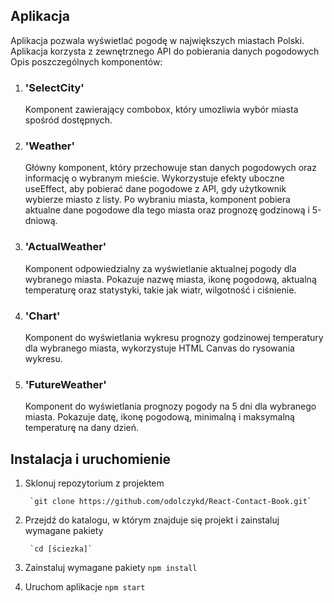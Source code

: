 ## Aplikacja

Aplikacja pozwala wyświetlać pogodę w największych miastach Polski. Aplikacja korzysta z zewnętrznego API do pobierania danych pogodowych
Opis poszczególnych komponentów:

1. ### 'SelectCity'
	Komponent zawierający combobox, który umozliwia wybór miasta spośród dostępnych.
2. ### 'Weather'
	Główny komponent, który przechowuje stan danych pogodowych oraz informację o wybranym mieście. Wykorzystuje efekty uboczne useEffect, aby pobierać dane pogodowe z API, gdy użytkownik wybierze miasto z listy. Po wybraniu miasta, komponent pobiera aktualne dane pogodowe dla tego miasta oraz prognozę godzinową i 5-dniową.
3. ### 'ActualWeather'
	Komponent odpowiedzialny za wyświetlanie aktualnej pogody dla wybranego miasta. Pokazuje nazwę miasta, ikonę pogodową, aktualną temperaturę oraz statystyki, takie jak wiatr, wilgotność i ciśnienie.
4. ### 'Chart'
	Komponent do wyświetlania wykresu prognozy godzinowej temperatury dla wybranego miasta, wykorzystuje HTML Canvas do rysowania wykresu.
5. ### 'FutureWeather'
	Komponent do wyświetlania prognozy pogody na 5 dni dla wybranego miasta. Pokazuje datę, ikonę pogodową, minimalną i maksymalną temperaturę na dany dzień.

## Instalacja i uruchomienie

1. Sklonuj repozytorium z projektem

    	`git clone https://github.com/odolczykd/React-Contact-Book.git`

2. Przejdź do katalogu, w którym znajduje się projekt i zainstaluj wymagane pakiety

    	`cd [ściezka]`

3. Zainstaluj wymagane pakiety
	`npm install`

4. Uruchom aplikacje
	`npm start`